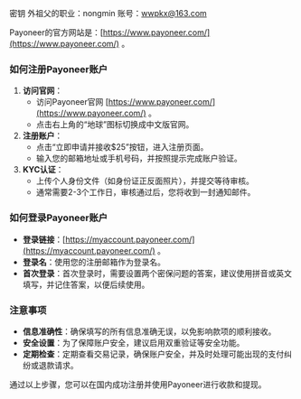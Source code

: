 密钥
外祖父的职业：nongmin
账号：wwpkx@163.com

Payoneer的官方网站是：[https://www.payoneer.com/](https://www.payoneer.com/) 。
### 如何注册Payoneer账户
1. **访问官网**：
    - 访问Payoneer官网 [https://www.payoneer.com/](https://www.payoneer.com/) 。
    - 点击右上角的“地球”图标切换成中文版官网。
2. **注册账户**：
    - 点击“立即申请并接收$25”按钮，进入注册页面。
    - 输入您的邮箱地址或手机号码，并按照提示完成账户验证。
3. **KYC认证**：
    - 上传个人身份文件（如身份证正反面照片），并提交等待审核。
    - 通常需要2-3个工作日，审核通过后，您将收到一封通知邮件。
### 如何登录Payoneer账户
- **登录链接**：[https://myaccount.payoneer.com/](https://myaccount.payoneer.com/) 。
- **登录名**：使用您的注册邮箱作为登录名。
- **首次登录**：首次登录时，需要设置两个密保问题的答案，建议使用拼音或英文填写，并记住答案，以便后续使用。
### 注意事项
- **信息准确性**：确保填写的所有信息准确无误，以免影响款项的顺利接收。
- **安全设置**：为了保障账户安全，建议启用双重验证等安全功能。
- **定期检查**：定期查看交易记录，确保账户安全，并及时处理可能出现的支付纠纷或退款请求。
    
通过以上步骤，您可以在国内成功注册并使用Payoneer进行收款和提现。